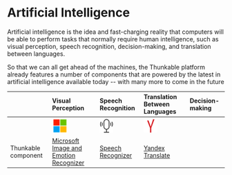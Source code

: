 # Artificial Intelligence

Artificial intelligence is the idea and fast-charging reality that computers will be able to perform tasks that normally require human intelligence, such as visual perception, speech recognition, decision-making, and translation between languages.

So that we can all get ahead of the machines, the Thunkable platform already features a number of components that are powered by the latest in artificial intelligence available today -- with many more to come in the future

|  | Visual Perception | Speech Recognition | Translation Between Languages | Decision-making |
| :--- | :--- | :--- | :--- | :--- |
|  | ![](../../../.gitbook/assets/microsoft-icon.png) | ![](../../../.gitbook/assets/speech-recognizer-icon.png) | ![](../../../.gitbook/assets/yandex-icon-1.png) |  |
| Thunkable component | [Microsoft Image and Emotion Recognizer](image/microsoft-image-+-emotion-recognizer.md) | [Speech Recognizer](voice/speech-recognizer.md) | [Yandex Translate](voice/yandex-translate.md) |  |

